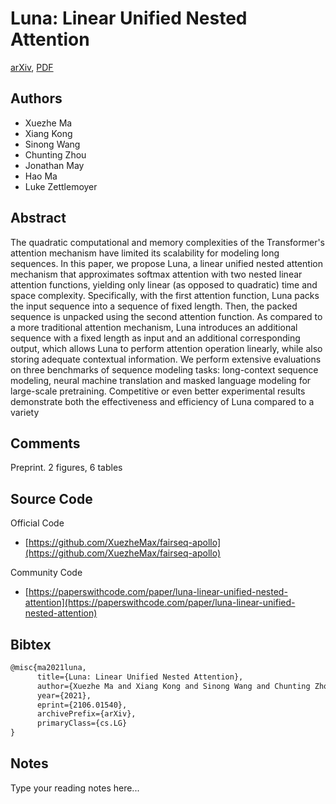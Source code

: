 
# Luna: Linear Unified Nested Attention

[arXiv](https://arxiv.org/abs/2106.01540), [PDF](https://arxiv.org/pdf/2106.01540.pdf)

## Authors

- Xuezhe Ma
- Xiang Kong
- Sinong Wang
- Chunting Zhou
- Jonathan May
- Hao Ma
- Luke Zettlemoyer

## Abstract

The quadratic computational and memory complexities of the Transformer's attention mechanism have limited its scalability for modeling long sequences. In this paper, we propose Luna, a linear unified nested attention mechanism that approximates softmax attention with two nested linear attention functions, yielding only linear (as opposed to quadratic) time and space complexity. Specifically, with the first attention function, Luna packs the input sequence into a sequence of fixed length. Then, the packed sequence is unpacked using the second attention function. As compared to a more traditional attention mechanism, Luna introduces an additional sequence with a fixed length as input and an additional corresponding output, which allows Luna to perform attention operation linearly, while also storing adequate contextual information. We perform extensive evaluations on three benchmarks of sequence modeling tasks: long-context sequence modeling, neural machine translation and masked language modeling for large-scale pretraining. Competitive or even better experimental results demonstrate both the effectiveness and efficiency of Luna compared to a variety

## Comments

Preprint. 2 figures, 6 tables

## Source Code

Official Code

- [https://github.com/XuezheMax/fairseq-apollo](https://github.com/XuezheMax/fairseq-apollo)

Community Code

- [https://paperswithcode.com/paper/luna-linear-unified-nested-attention](https://paperswithcode.com/paper/luna-linear-unified-nested-attention)

## Bibtex

```tex
@misc{ma2021luna,
      title={Luna: Linear Unified Nested Attention}, 
      author={Xuezhe Ma and Xiang Kong and Sinong Wang and Chunting Zhou and Jonathan May and Hao Ma and Luke Zettlemoyer},
      year={2021},
      eprint={2106.01540},
      archivePrefix={arXiv},
      primaryClass={cs.LG}
}
```

## Notes

Type your reading notes here...

